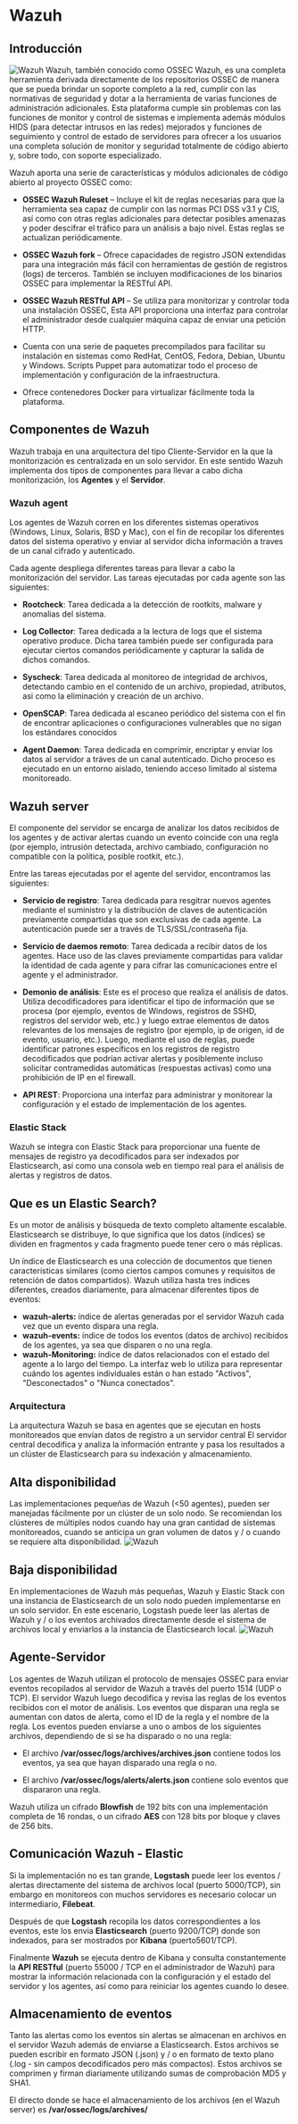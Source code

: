 # Wazuh
## Introducción
![Wazuh](https://www.osm-s.com/wp-content/uploads/2018/07/banner_05-1024x460.png)
Wazuh, también conocido como OSSEC Wazuh, es una completa herramienta derivada directamente de los repositorios OSSEC de manera que se pueda brindar un soporte completo a la red, cumplir con las normativas de seguridad y dotar a la herramienta de varias funciones de administración adicionales. Esta plataforma cumple sin problemas con las funciones de monitor y control de sistemas e implementa además módulos HIDS (para detectar intrusos en las redes) mejorados y funciones de seguimiento y control de estado de servidores para ofrecer a los usuarios una completa solución de monitor y seguridad totalmente de código abierto y, sobre todo, con soporte especializado.

Wazuh aporta una serie de características y módulos adicionales de código abierto al proyecto OSSEC como:

* **OSSEC Wazuh Ruleset** – Incluye el kit de reglas necesarias para que la herramienta sea capaz de cumplir con las normas PCI DSS v3.1 y CIS, así como con otras reglas adicionales para detectar posibles amenazas y poder descifrar el tráfico para un análisis a bajo nivel. Estas reglas se actualizan periódicamente.

* **OSSEC Wazuh fork** – Ofrece capacidades de registro JSON extendidas para una integración más fácil con herramientas de gestión de registros (logs) de terceros. También se incluyen modificaciones de los binarios OSSEC para implementar la RESTful API.

* **OSSEC Wazuh RESTful API** – Se utiliza para monitorizar y controlar toda una instalación OSSEC, Esta API proporciona una interfaz para controlar el administrador desde cualquier máquina capaz de enviar una petición HTTP.

* Cuenta con una serie de paquetes precompilados para facilitar su instalación en sistemas como RedHat, CentOS, Fedora, Debian, Ubuntu y Windows.
Scripts Puppet para automatizar todo el proceso de implementación y configuración de la infraestructura.

* Ofrece contenedores Docker para virtualizar fácilmente toda la plataforma.

## Componentes de Wazuh
Wazuh trabaja en una arquitectura del tipo Cliente-Servidor en la que la monitorización es centralizada en un solo servidor. En este sentido Wazuh implementa dos tipos de componentes para llevar a cabo dicha monitorización, los **Agentes** y el **Servidor**.

### Wazuh agent
Los agentes de Wazuh corren en los diferentes sistemas operativos (Windows, Linux, Solaris, BSD y Mac), con el fin de recopilar los diferentes datos del sistema operativo y enviar al servidor dicha información a traves de un canal cifrado y autenticado.

Cada agente despliega diferentes tareas para llevar a cabo la monitorización del servidor. Las tareas ejecutadas por cada agente son las siguientes:

* **Rootcheck**: Tarea dedicada a la detección de rootkits, malware y anomalias del sistema.

* **Log Collector**: Tarea dedicada a la lectura de logs que el sistema operativo produce. Dicha tarea también puede ser configurada para ejecutar ciertos comandos periódicamente y capturar la salida de dichos comandos.

* **Syscheck**: Tarea dedicada al monitoreo de integridad de archivos, detectando cambio en el contenido de un archivo, propiedad, atributos, asi como la eliminación y creación de un archivo.

* **OpenSCAP**: Tarea dedicada al escaneo periódico del sistema con el fin de encontrar aplicaciones o configuraciones vulnerables que no sigan los estándares conocidos

* **Agent Daemon**: Tarea dedicada en comprimir, encriptar y enviar los datos al servidor a tráves de un canal autenticado. Dicho proceso es ejecutado en un entorno aislado, teniendo acceso limitado al sistema monitoreado.

## Wazuh server
El componente del servidor se encarga de analizar los datos recibidos de los agentes y de activar alertas cuando un evento coincide con una regla (por ejemplo, intrusión detectada, archivo cambiado, configuración no compatible con la política, posible rootkit, etc.).

Entre las tareas ejecutadas por el agente del servidor, encontramos las siguientes:

* **Servicio de registro**: Tarea dedicada para resgitrar nuevos agentes mediante  el suministro y la distribución de claves de autenticación previamente compartidas que son exclusivas de cada agente.
La autenticación puede ser a través de TLS/SSL/contraseña fija.

* **Servicio de daemos remoto**: Tarea dedicada a recibir datos de los agentes. Hace uso de las claves previamente compartidas para validar la identidad de cada agente y para cifrar las comunicaciones entre el agente y el administrador.

* **Demonio de análisis**: Este es el proceso que realiza el análisis de datos. Utiliza decodificadores para identificar el tipo de información que se procesa (por ejemplo, eventos de Windows, registros de SSHD, registros del servidor web, etc.) y luego extrae elementos de datos relevantes de los mensajes de registro (por ejemplo, ip de origen, id de evento, usuario, etc.). Luego, mediante el uso de reglas, puede identificar patrones específicos en los registros de registro decodificados que podrían activar alertas y posiblemente incluso solicitar contramedidas automáticas (respuestas activas) como una prohibición de IP en el firewall.

* **API REST**: Proporciona una interfaz para administrar y monitorear la configuración y el estado de implementación de los agentes.


### Elastic Stack 
Wazuh se integra con Elastic Stack para proporcionar una fuente de mensajes de registro ya decodificados para ser indexados por Elasticsearch, así como una consola web en tiempo real para el análisis de alertas y registros de datos.

## Que es un Elastic Search?
Es un motor de análisis y búsqueda de texto completo altamente escalable. Elasticsearch se distribuye, lo que significa que los datos (índices) se dividen en fragmentos y cada fragmento puede tener cero o más réplicas.

Un índice de Elasticsearch es una colección de documentos que tienen características similares (como ciertos campos comunes y requisitos de retención de datos compartidos). Wazuh utiliza hasta tres índices diferentes, creados diariamente, para almacenar diferentes tipos de eventos:

* **wazuh-alerts:** índice de alertas generadas por el servidor Wazuh cada vez que un evento dispara una regla.
* **wazuh-events:** índice de todos los eventos (datos de archivo) recibidos de los agentes, ya sea que disparen o no una regla.
* **wazuh-Monitoring:** índice de datos relacionados con el estado del agente a lo largo del tiempo. La interfaz web lo utiliza para representar cuándo los agentes individuales están o han estado "Activos", "Desconectados" o "Nunca conectados".

### Arquitectura
La arquitectura Wazuh se basa en agentes que se ejecutan en hosts monitoreados que envían datos de registro a un servidor central
El servidor central decodifica y analiza la información entrante y pasa los resultados a un clúster de Elasticsearch para su indexación y almacenamiento.
## Alta disponibilidad
Las implementaciones pequeñas de Wazuh (<50 agentes), pueden ser manejadas fácilmente por un clúster de un solo nodo. Se recomiendan los clústeres de múltiples nodos cuando hay una gran cantidad de sistemas monitoreados, cuando se anticipa un gran volumen de datos y / o cuando se requiere alta disponibilidad.
![Wazuh](https://documentation.wazuh.com/current/_images/installing_wazuh1.png)

## Baja disponibilidad
En implementaciones de Wazuh más pequeñas, Wazuh y Elastic Stack con una instancia de Elasticsearch de un solo nodo pueden implementarse en un solo servidor. En este escenario, Logstash puede leer las alertas de Wazuh y / o los eventos archivados directamente desde el sistema de archivos local y enviarlos a la instancia de Elasticsearch local.
![Wazuh](https://documentation.wazuh.com/current/_images/installing_wazuh_singlehost1.png)

## Agente-Servidor
Los agentes de Wazuh utilizan el protocolo de mensajes OSSEC para enviar eventos recopilados al servidor de Wazuh a través del puerto 1514 (UDP o TCP). El servidor Wazuh luego decodifica y revisa las reglas de los eventos recibidos con el motor de análisis. Los eventos que disparan una regla se aumentan con datos de alerta, como el ID de la regla y el nombre de la regla. Los eventos pueden enviarse a uno o ambos de los siguientes archivos, dependiendo de si se ha disparado o no una regla:

* El archivo **/var/ossec/logs/archives/archives.json** contiene todos los eventos, ya sea que hayan disparado una regla o no.

* El archivo **/var/ossec/logs/alerts/alerts.json** contiene solo eventos que dispararon una regla.

Wazuh utiliza un cifrado **Blowfish** de 192 bits con una implementación completa de 16 rondas, o un cifrado **AES** con 128 bits por bloque y claves de 256 bits.

## Comunicación Wazuh - Elastic
Si la implementación no es tan grande, **Logstash** puede leer los eventos / alertas directamente del sistema de archivos local (puerto 5000/TCP), sin embargo en monitoreos con muchos servidores es necesario colocar un intermediario, **Filebeat**.

Después de que **Logstash** recopila los datos correspondientes a los eventos, este los envia **Elasticsearch** (puerto 9200/TCP) donde son indexados, para ser mostrados por **Kibana** (puerto5601/TCP).

Finalmente **Wazuh** se ejecuta dentro de Kibana y consulta constantemente la **API RESTful** (puerto 55000 / TCP en el administrador de Wazuh) para mostrar la información relacionada con la configuración y el estado del servidor y los agentes, así como para reiniciar los agentes cuando lo desee.

## Almacenamiento de eventos
Tanto las alertas como los eventos sin alertas se almacenan en archivos en el servidor Wazuh además de enviarse a Elasticsearch. Estos archivos se pueden escribir en formato JSON (.json) y / o en formato de texto plano (.log - sin campos decodificados pero más compactos). Estos archivos se comprimen y firman diariamente utilizando sumas de comprobación MD5 y SHA1. 

El directo donde se hace el almacenamiento de los archivos (en el Wazuh server) es **/var/ossec/logs/archives/**
